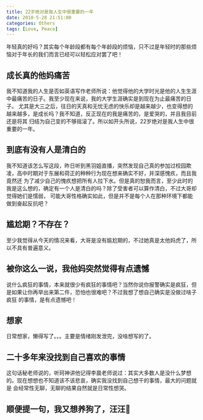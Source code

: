 ```yaml
---
title: 22岁绝对是我人生中很重要的一年
date: 2018-5-28 21:51:00
categories: Others
tags: [Love, Peace]
---
```


年轻真的好吗？其实每个年龄段都有每个年龄段的烦恼，只不过是年轻时的那些烦恼对于年长的我们而言已经可以轻松应对罢了吧！

<!--more-->

## 成长真的他妈痛苦

我不知道我的人生是否如英语写作老师所说：他觉得他的大学时光是他的人生生涯中最痛苦的日子。我至少现在来说，我的大学生涯确实是到现在为止最痛苦的日子。
尤其是大三之后，往日的天真和无忧无虑的快乐却是越来越少，也变得想的越来越多，是成长吗？我不知道，反正现在的我是痛苦的，是爱哭的，并且我目前还是将其
归结为自己变的不够摇滚了。所以如开头所说，22岁绝对是我人生中很重要的一年。

## 到底有没有人是清白的

我不知道该怎么写这段，昨日听到黑羽姐直播，突然发现自己真的参加过校园欺凌，高中时期对于东展和荷正的种种行为现在想来确实不好，并深感愧疚，而且我竟然还
为了减少自己的愧疚想把所有人拉下水。但是真的恕我而言，至少此时的我是这么想的，确定有一个人是清白的吗？除了受害者可以算作清白，不过大哥却觉得她们是懦弱，
可能大哥性格确实如此，但是并不是每个人在那种环境下都能做到奋起反抗吧？

## 尴尬期？不存在？

至少我觉得从今天的情况来看，大哥是没有尴尬期的，不过她真是太他妈虎了，所以不具有普遍意义。

## 被你这么一说，我他妈突然觉得有点遗憾

说什么疯狂的事情，本来就很少有疯狂的事情吧？当然你说你报警确实是疯狂，但是如果让你再举出来第二件，恐怕也很难吧？不过我想了想自己确实是没做过啥子疯狂
的事情，是有点遗憾吧！

## 想家

日常想家，懒得写了。。。主要是情绪刚发泄完，没啥想写的了。

## 二十多年来没找到自己喜欢的事情

这句话秘老师说的，听珂神讲他记得李晨老师说过：其实大多数人是没什么梦想的。现在想想也不知道该不该悲哀，确实我没找到自己想干的事情，最大的问题就是
会经常性无聊，无聊的结果自然就是日常性想哭。

## 顺便提一句，我又想养狗了，汪汪🐶
